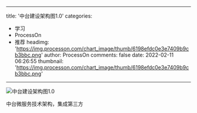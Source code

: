 
---
title: '中台建设架构图1.0'
categories: 
 - 学习
 - ProcessOn
 - 推荐
headimg: 'https://img.processon.com/chart_image/thumb/6198efdc0e3e7409b9cb3bbc.png'
author: ProcessOn
comments: false
date: 2022-02-11 06:26:55
thumbnail: 'https://img.processon.com/chart_image/thumb/6198efdc0e3e7409b9cb3bbc.png'
---

<div>   
<img class="thumb" alt="中台建设架构图1.0" src="https://img.processon.com/chart_image/thumb/6198efdc0e3e7409b9cb3bbc.png" referrerpolicy="no-referrer">
<p>中台微服务技术架构，集成第三方</p>  
</div>
            